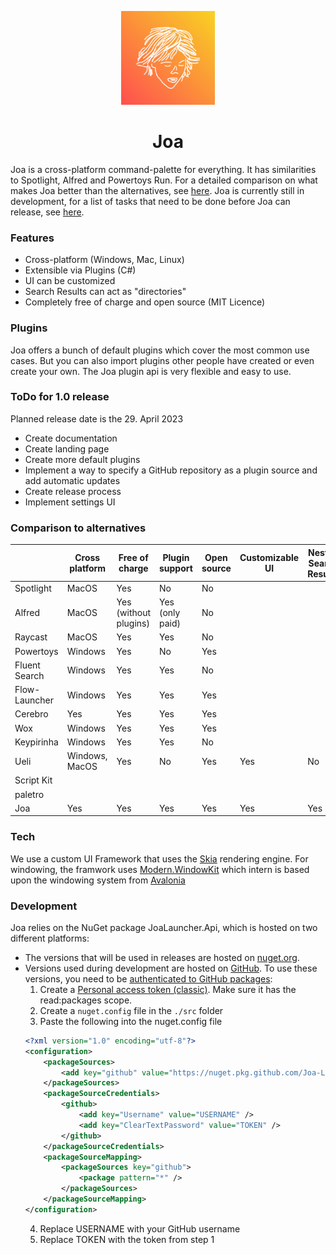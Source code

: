 <p align="center">
  <a href="#">
    
  </a>
  <p align="center">
   <img width="150" height="150" src="./images/logo.png" alt="Logo">
  </p>
  <h1 align="center"><b>Joa</b></h1>
  
</p>

Joa is a cross-platform command-palette for everything. It has similarities to Spotlight, Alfred and Powertoys Run. 
For a detailed comparison on what makes Joa better than the alternatives, see [here](#comparison-to-alternatives). Joa is currently still in development, for a list of tasks that need to be done before Joa can release, see [here](#todo-for-10-release).

### Features
- Cross-platform (Windows, Mac, Linux)
- Extensible via Plugins (C#)
- UI can be customized
- Search Results can act as "directories"
- Completely free of charge and open source (MIT Licence)

### Plugins
Joa offers a bunch of default plugins which cover the most common use cases. But you can also import plugins other people have created or even create your own. The Joa plugin api is very flexible and easy to use.

### ToDo for 1.0 release
Planned release date is the 29. April 2023

- Create documentation
- Create landing page
- Create more default plugins
- Implement a way to specify a GitHub repository as a plugin source and add automatic updates
- Create release process
- Implement settings UI

### Comparison to alternatives
|               | Cross platform | Free of charge        | Plugin support  | Open source | Customizable UI | Nested Search Results |
|---------------|----------------|-----------------------|-----------------|-------------|-----------------|-----------------------|
| Spotlight     | MacOS          | Yes                   | No              | No          |                 |                       |
| Alfred        | MacOS          | Yes (without plugins) | Yes (only paid) | No          |                 |                       |
| Raycast       | MacOS          | Yes                   | Yes             | No          |                 |                       |
| Powertoys     | Windows        | Yes                   | No              | Yes         |                 |                       |
| Fluent Search | Windows        | Yes                   | Yes             | No          |                 |                       |
| Flow-Launcher | Windows        | Yes                   | Yes             | Yes         |                 |                       |
| Cerebro       | Yes            | Yes                   | Yes             | Yes         |                 |                       |
| Wox           | Windows        | Yes                   | Yes             | Yes         |                 |                       |
| Keypirinha    | Windows        | Yes                   | Yes             | No          |                 |                       |
| Ueli          | Windows, MacOS | Yes                   | No              | Yes         | Yes             | No                    |
| Script Kit    |                |                       |                 |             |                 |                       |
| paletro       |                |                       |                 |             |                 |                       |
| Joa           | Yes            | Yes                   | Yes             | Yes         | Yes             | Yes                   |

### Tech
We use a custom UI Framework that uses the [Skia](https://skia.org/) rendering engine. For windowing, the framwork uses [Modern.WindowKit](https://github.com/modern-forms/Modern.WindowKit) which intern is based upon the windowing system from [Avalonia](https://avaloniaui.net/)

### Development
Joa relies on the NuGet package JoaLauncher.Api, which is hosted on two different platforms:

- The versions that will be used in releases are hosted on [nuget.org](https://www.nuget.org/packages/JoaLauncher.Api). 
- Versions used during development are hosted on [GitHub](https://github.com/Joa-Launcher/Plugin-Api/pkgs/nuget/JoaLauncher.Api). To use these versions, you need to be [authenticated to GitHub packages](https://docs.github.com/en/packages/working-with-a-github-packages-registry/working-with-the-nuget-registry#authenticating-to-github-packages):
  1. Create a [Personal access token (classic)](https://github.com/settings/tokens). Make sure it has the read:packages scope.
  2. Create a `nuget.config` file in the `./src` folder
  3. Paste the following into the nuget.config file
  ```xml
  <?xml version="1.0" encoding="utf-8"?>
  <configuration>
      <packageSources>
          <add key="github" value="https://nuget.pkg.github.com/Joa-Launcher/index.json" />
      </packageSources>
      <packageSourceCredentials>
          <github>
              <add key="Username" value="USERNAME" />
              <add key="ClearTextPassword" value="TOKEN" />
          </github>
      </packageSourceCredentials>
      <packageSourceMapping>
          <packageSources key="github">
              <package pattern="*" />
          </packageSources>
      </packageSourceMapping>
  </configuration>
  ```
   4. Replace USERNAME with your GitHub username
   5. Replace TOKEN with the token from step 1
